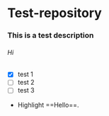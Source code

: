 # Test-repository
### This is a test description
###### Hi
- [x] test 1
- [ ] test 2
- [ ] test 3
- Highlight ==Hello==.
